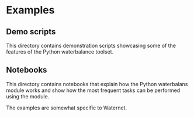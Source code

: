# Examples

## Demo scripts

This directory contains demonstration scripts showcasing some of the features of the Python waterbalance toolset.

## Notebooks

This directory contains notebooks that explain how the Python waterbalans module works and show how the most frequent tasks can be performed using the module.

The examples are somewhat specific to Waternet.